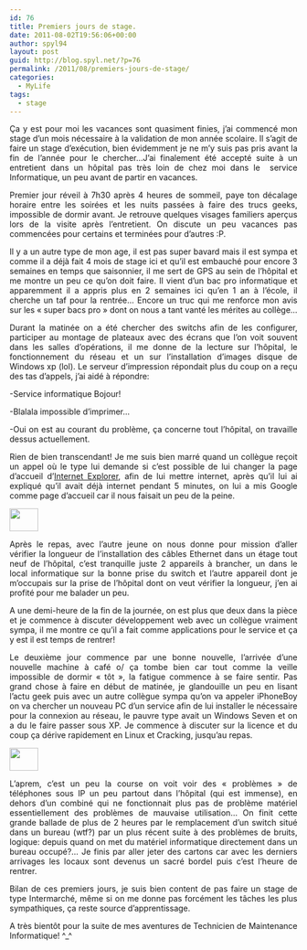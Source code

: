 ```yaml
---
id: 76
title: Premiers jours de stage.
date: 2011-08-02T19:56:06+00:00
author: spyl94
layout: post
guid: http://blog.spyl.net/?p=76
permalink: /2011/08/premiers-jours-de-stage/
categories:
  - MyLife
tags:
  - stage
---
```

<p style="text-align: justify;">
  Ça y est pour moi les vacances sont quasiment finies, j&rsquo;ai commencé mon stage d&rsquo;un mois nécessaire à la validation de mon année scolaire. Il s&rsquo;agit de faire un stage d’exécution, bien évidemment je ne m&rsquo;y suis pas pris avant la fin de l&rsquo;année pour le chercher&#8230;J&rsquo;ai finalement été accepté suite à un entretient dans un hôpital pas très loin de chez moi dans le  service Informatique, un peu avant de partir en vacances.
</p>

<p style="text-align: justify;">
  Premier jour réveil à 7h30 après 4 heures de sommeil, paye ton décalage horaire entre les soirées et les nuits passées à faire des trucs geeks, impossible de dormir avant. Je retrouve quelques visages familiers aperçus lors de la visite après l&rsquo;entretient. On discute un peu vacances pas commencées pour certains et terminées pour d&rsquo;autres :P.
</p>

<p style="text-align: justify;">
  Il y a un autre type de mon age, il est pas super bavard mais il est sympa et comme il a déjà fait 4 mois de stage ici et qu&rsquo;il est embauché pour encore 3 semaines en temps que saisonnier, il me sert de GPS au sein de l’hôpital et me montre un peu ce qu&rsquo;on doit faire. Il vient d&rsquo;un bac pro informatique et apparemment il a appris plus en 2 semaines ici qu&rsquo;en 1 an à l&rsquo;école, il cherche un taf pour la rentrée&#8230; Encore un truc qui me renforce mon avis sur les &laquo;&nbsp;super bacs pro&nbsp;&raquo; dont on nous a tant vanté les mérites au collège&#8230;
</p>

<p style="text-align: justify;">
  Durant la matinée on a été chercher des switchs afin de les configurer, participer au montage de plateaux avec des écrans que l&rsquo;on voit souvent dans les salles d&rsquo;opérations, il me donne de la lecture sur l’hôpital, le fonctionnement du réseau et un sur l&rsquo;installation d&rsquo;images disque de Windows xp (lol). Le serveur d&rsquo;impression répondait plus du coup on a reçu des tas d&rsquo;appels, j&rsquo;ai aidé à répondre:
</p>

<p style="text-align: justify;">
  -Service informatique Bojour!
</p>

<p style="text-align: justify;">
  -Blalala impossible d&rsquo;imprimer&#8230;
</p>

<p style="text-align: justify;">
  -Oui on est au courant du problème, ça concerne tout l’hôpital, on travaille dessus actuellement.
</p>

<p style="text-align: justify;">
  Rien de bien transcendant! Je me suis bien marré quand un collègue reçoit un appel où le type lui demande si c&rsquo;est possible de lui changer la page d’accueil d&rsquo;<a href="http://www.generation-nt.com/navigateur-qi-intelligence-aptiquant-ie-bete-firefox-opera-chrome-actualite-1237371.html">Internet Explorer</a>, afin de lui mettre internet, après qu&rsquo;il lui ai expliqué qu&rsquo;il avait déjà internet pendant 5 minutes, on lui a mis Google comme page d’accueil car il nous faisait un peu de la peine.
</p>

<p style="text-align: justify;">
  <img class="alignnone" title="troll" src="http://forums.rage-inside.fr/images/smilies/trollface_emoticon.gif" alt="" width="50" height="40" />
</p>

<p style="text-align: justify;">
  Après le repas, avec l&rsquo;autre jeune on nous donne pour mission d&rsquo;aller vérifier la longueur de l&rsquo;installation des câbles Ethernet dans un étage tout neuf de l’hôpital, c&rsquo;est tranquille juste 2 appareils à brancher, un dans le local informatique sur la bonne prise du switch et l&rsquo;autre appareil dont je m&rsquo;occupais sur la prise de l’hôpital dont on veut vérifier la longueur, j&rsquo;en ai profité pour me balader un peu.
</p>

<p style="text-align: justify;">
  A une demi-heure de la fin de la journée, on est plus que deux dans la pièce et je commence à discuter développement web avec un collègue vraiment sympa, il me montre ce qu&rsquo;il a fait comme applications pour le service et ça y est il est temps de rentrer!
</p>

<p style="text-align: justify;">
  Le deuxième jour commence par une bonne nouvelle, l&rsquo;arrivée d&rsquo;une nouvelle machine à café o/ ça tombe bien car tout comme la veille impossible de dormir &laquo;&nbsp;tôt&nbsp;&raquo;, la fatigue commence à se faire sentir. Pas grand chose à faire en début de matinée, je glandouille un peu en lisant l&rsquo;actu geek puis avec un autre collègue sympa qu&rsquo;on va appeler iPhoneBoy on va chercher un nouveau PC d&rsquo;un service afin de lui installer le nécessaire pour la connexion au réseau, le pauvre type avait un Windows Seven et on a du le faire passer sous XP. Je commence à discuter sur la licence et du coup ça dérive rapidement en Linux et Cracking, jusqu&rsquo;au repas.
</p>

<p style="text-align: justify;">
  <img title="troll" src="http://forums.rage-inside.fr/images/smilies/trollface_emoticon.gif" alt="" width="50" height="40" />
</p>

<p style="text-align: justify;">
  L&rsquo;aprem, c&rsquo;est un peu la course on voit voir des &laquo;&nbsp;problèmes&nbsp;&raquo; de téléphones sous IP un peu partout dans l’hôpital (qui est immense), en dehors d&rsquo;un combiné qui ne fonctionnait plus pas de problème matériel essentiellement des problèmes de mauvaise utilisation&#8230; On finit cette grande ballade de plus de 2 heures par le remplacement d&rsquo;un switch situé dans un bureau (wtf?) par un plus récent suite à des problèmes de bruits, logique: depuis quand on met du matériel informatique directement dans un bureau occupé?&#8230; Je finis par aller jeter des cartons car avec les derniers arrivages les locaux sont devenus un sacré bordel puis c&rsquo;est l&rsquo;heure de rentrer.
</p>

<p style="text-align: justify;">
  Bilan de ces premiers jours, je suis bien content de pas faire un stage de type Intermarché, même si on me donne pas forcément les tâches les plus sympathiques, ça reste source d&rsquo;apprentissage.
</p>

<p style="text-align: justify;">
  A très bientôt pour la suite de mes aventures de Technicien de Maintenance Informatique! ^_^
</p>